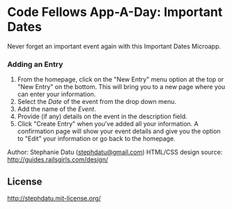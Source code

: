 # Code Fellows App-A-Day: Important Dates

Never forget an important event again with this Important Dates Microapp.


### Adding an Entry
  1. From the homepage, click on the "New Entry" menu option at the top or "New Entry" on the bottom. This will bring you to a new page where you can enter your information.
  2. Select the *Date* of the event from the drop down menu.
  3. Add the name of the *Event*.
  4. Provide (if any) details on the event in the description field.
  5. Click "Create Entry" when you've added all your information. A confirmation page will show your event details and give you the option to "Edit" your information or go back to the homepage.




Author: Stephanie Datu (stephdatu@gmail.com)
HTML/CSS design source: http://guides.railsgirls.com/design/  

## License

http://stephdatu.mit-license.org/
